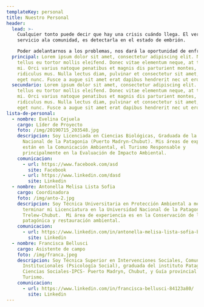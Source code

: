 ```yaml
---
templateKey: personal
title: Nuestro Personal
header:
  lead: >-
    Cualquier tonto puede decir que hay una crisis cuándo llega. El verdadero
    servicio ala comunidad, es detectarla en el estado de embrión.

    Poder adelantarnos a los problemas, nos dará la oportunidad de enfrentarnos a ellos mejor preparados. (Isaac Asimov)
  principal: Lorem ipsum dolor sit amet, consectetur adipiscing elit. Nulla quis
    tellus eu tortor mollis eleifend. Donec vitae elementum neque, at tincidunt
    mi. Orci varius natoque penatibus et magnis dis parturient montes, nascetur
    ridiculus mus. Nulla lectus diam, pulvinar et consectetur sit amet, lobortis
    eget nunc. Fusce a augue sit amet erat dapibus hendrerit nec ut eros
  secundario: Lorem ipsum dolor sit amet, consectetur adipiscing elit. Nulla quis
    tellus eu tortor mollis eleifend. Donec vitae elementum neque, at tincidunt
    mi. Orci varius natoque penatibus et magnis dis parturient montes, nascetur
    ridiculus mus. Nulla lectus diam, pulvinar et consectetur sit amet, lobortis
    eget nunc. Fusce a augue sit amet erat dapibus hendrerit nec ut eros
lista-de-personal:
  - nombre: Evelina Cejuela
    cargo: Líder de Proyecto
    foto: /img/20190715_203548.jpg
    descripcion: Soy Licenciada en Ciencias Biológicas, Graduada de la Universidad
      Nacional de la Patagonia (Puerto Madryn-Chubut). Mis áreas de experiencias
      están en la Comunicación Ambiental, el Turismo Responsable y
      principalmente en la Evaluación de Impacto Ambiental.
    comunicacion:
      - url: https://www.facebook.com/asd
        site: Facebook
      - url: https://www.linkedin.com/dasd
        site: Linkedin
  - nombre: Antonella Melisa Lista Sofia
    cargo: Coordinadora
    foto: /img/anto-2.jpg
    descripcion: Soy Técnica Universitaria en Protección Ambiental a meses de
      terminar mi Licenciatura en la Universidad Nacional de la Patagonia, Sede
      Trelew-Chubut.  Mi área de experiencia es en la Conservación de la flora
      patagónica y restauración ambiental.
    comunicacion:
      - url: https://www.linkedin.com/in/antonella-melisa-lista-sofia-b60600127/
        site: Linkedin
  - nombre: Francisca Bellusci
    cargo: Asistente de campo
    foto: /img/franca.jpeg
    descripcion: Soy Técnica Superior en Intervenciones Sociales, Comunitarias e
      Institucionales (Psicología Social), graduada del instituto Patagonico de
      Ciencias Sociales-IPCS- Puerto Madryn, Chubut, y Guía provincial de
      Turismo.
    comunicacion:
      - url: https://www.linkedin.com/in/francisca-bellusci-84123a80/
        site: Linkedin
---
```

